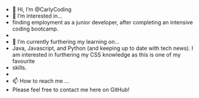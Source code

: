 - 👋 Hi, I’m @CarlyCoding
- 👀 I’m interested in... 
- finding employment as a junior developer, after completing an intensive coding bootcamp. 
- 
- 🌱 I’m currently furthering my learning on... 
- Java, Javascript, and Python (and keeping up to date with tech news). I am interested in furthering my CSS knowledge as this is one of my favourite
- skills. 
- 
- 📫 How to reach me ...
- Please feel free to contact me here on GitHub! 

